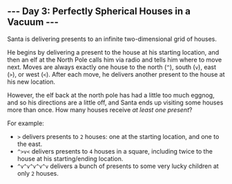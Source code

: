 <h2>--- Day 3: Perfectly Spherical Houses in a Vacuum ---</h2><p>Santa is delivering presents to an infinite two-dimensional grid of houses.</p>
<p>He begins by delivering a present to the house at his starting location, and then an elf at the North Pole calls him via radio and tells him where to move next.  Moves are always exactly one house to the north (<code>^</code>), south (<code>v</code>), east (<code>&gt;</code>), or west (<code>&lt;</code>).  After each move, he delivers another present to the house at his new location.</p>
<p>However, the elf back at the north pole has had a little too much eggnog, and so his directions are a little off, and Santa ends up visiting some houses more than once.  How many houses receive <em>at least one present</em>?</p>
<p>For example:</p>
<ul>
<li><code>&gt;</code> delivers presents to <code>2</code> houses: one at the starting location, and one to the east.</li>
<li><code>^&gt;v&lt;</code> delivers presents to <code>4</code> houses in a square, including twice to the house at his starting/ending location.</li>
<li><code>^v^v^v^v^v</code> delivers a bunch of presents to some very lucky children at only <code>2</code> houses.</li>
</ul>

